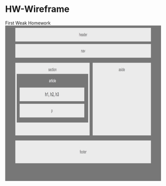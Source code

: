# HW-Wireframe
First Weak Homework
<img src="Screen_Shot_Wireframe.png" width="500" height="500">



